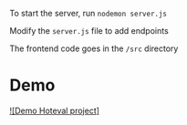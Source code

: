 To start the server, run `nodemon server.js`

Modify the `server.js` file to add endpoints

The frontend code goes in the `/src` directory

# Demo

[![Demo Hoteval project]](https://www.youtube.com/watch?v=3TpX77pc9rI)

